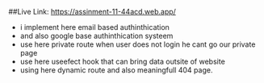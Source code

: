 ##Live Link:
https://assinment-11-44acd.web.app/




* i implement here email based authinthication
* and also google base authinthication systeem
* use here private route when user does not login he cant go our private page
* use here useefect hook that can bring data outsite of website
* using here dynamic route and also meaningfull 404 page.